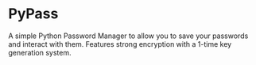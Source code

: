 # PyPass
A simple Python Password Manager to allow you to save your passwords and interact with them. Features strong encryption with a 1-time key generation system.
